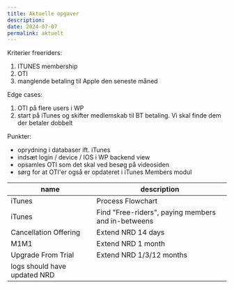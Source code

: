 ```yaml
---
title: Aktuelle opgaver
description: 
date: 2024-07-07
permalink: aktuelt
---
```


Kriterier freeriders:
1. ITUNES membership
2. OTI
3. manglende betaling til Apple den seneste måned
 
Edge cases: 
1. OTI på flere users i WP
2. start på iTunes og skifter medlemskab til BT betaling. Vi skal finde dem der betaler dobbelt
 
Punkter: 
* oprydning i databaser ift. iTunes
* indsæt login / device / IOS i WP backend view
* opsamles OTI som det skal ved besøg på videosiden
* sørg for at OTI'er også er opdateret i iTunes Members modul

|name     |  description   |
| --- | --- |
| iTunes | Process Flowchart |
| iTunes | Find "Free-riders", paying members and in-betweens |
| Cancellation Offering | Extend NRD 14 days |
| M1M1 | Extend NRD 1 month |
| Upgrade From Trial | Extend NRD 1/3/12 months |
| logs should have updated NRD | |
 
 
